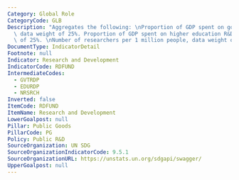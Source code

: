 ```yaml
---
Category: Global Role
CategoryCode: GLB
Description: "Aggregates the following: \nProportion of GDP spent on government R&D,\
  \ data weight of 25%. Proportion of GDP spent on higher education R&D, data weight\
  \ of 25%. \nNumber of researchers per 1 million people, data weight of 50%."
DocumentType: IndicatorDetail
Footnote: null
Indicator: Research and Development
IndicatorCode: RDFUND
IntermediateCodes:
  - GVTRDP
  - EDURDP
  - NRSRCH
Inverted: false
ItemCode: RDFUND
ItemName: Research and Development
LowerGoalpost: null
Pillar: Public Goods
PillarCode: PG
Policy: Public R&D
SourceOrganization: UN SDG
SourceOrganizationIndicatorCode: 9.5.1
SourceOrganizationURL: https://unstats.un.org/sdgapi/swagger/
UpperGoalpost: null
---
```



